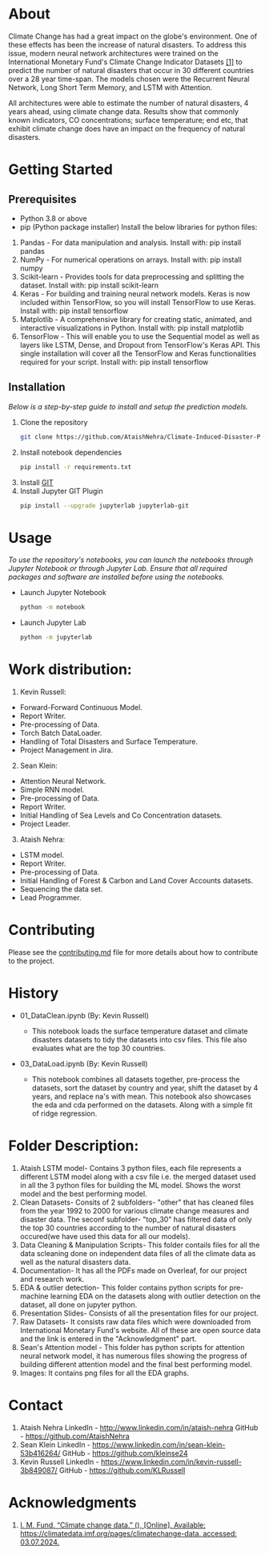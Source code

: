 # About

Climate Change has had a great impact on the globe's environment. One of these effects has been the increase of natural disasters. To address this issue, modern neural network architectures were trained on the International Monetary Fund's Climate Change Indicator Datasets [\[1\]](#Acknowledgments) to predict the number of natural disasters that occur in 30 different countries over a 28 year time-span. The models chosen were the Recurrent Neural Network, Long Short Term Memory, and LSTM with Attention.

All architectures were able to estimate the number of natural disasters, 4 years ahead, using climate change data. Results show that commonly known indicators, CO concentrations; surface temperature; end etc, that exhibit climate change does have an impact on the frequency of natural disasters.

# Getting Started

## Prerequisites
- Python 3.8 or above
- pip (Python package installer)
Install the below libraries for python files:
1. Pandas - For data manipulation and analysis.
Install with: pip install pandas
2. NumPy - For numerical operations on arrays.
Install with: pip install numpy
3. Scikit-learn - Provides tools for data preprocessing and splitting the dataset.
Install with: pip install scikit-learn
4. Keras - For building and training neural network models. Keras is now included within TensorFlow, so you will install TensorFlow to use Keras.
Install with: pip install tensorflow
5. Matplotlib - A comprehensive library for creating static, animated, and interactive visualizations in Python. Install with: pip install matplotlib
6. TensorFlow - This will enable you to use the Sequential model as well as layers like LSTM, Dense, and Dropout from TensorFlow's Keras API. This single installation will cover all the TensorFlow and Keras functionalities required for your script. Install with: pip install tensorflow
## Installation

_Below is a step-by-step guide to install and setup the prediction models._

1. Clone the repository
   ```sh
   git clone https://github.com/AtaishNehra/Climate-Induced-Disaster-Predictor.git
   ```
2. Install notebook dependencies
   ```sh
   pip install -r requirements.txt
   ```
3. Install [GIT](https://git-scm.com/downloads)
4. Install Jupyter GIT Plugin
   ```sh
   pip install --upgrade jupyterlab jupyterlab-git
   ```

# Usage

_To use the repository's notebooks, you can launch the notebooks through Jupyter Notebook or through Jupyter Lab. Ensure that all required packages and software are installed before using the notebooks._

* Launch Jupyter Notebook
   ```sh
   python -m notebook
   ```
* Launch Jupyter Lab
   ```sh
   python -m jupyterlab
   ```

# Work distribution: 
1. Kevin Russell:
- Forward-Forward Continuous Model.
- Report Writer.
- Pre-processing of Data.
- Torch Batch DataLoader.
- Handling of Total Disasters and Surface Temperature.
- Project Management in Jira.
2. Sean Klein:
- Attention Neural Network.
- Simple RNN model.
- Pre-processing of Data.
- Report Writer.
- Initial Handling of Sea Levels and Co Concentration datasets.
- Project Leader.
3. Ataish Nehra:
- LSTM model.
- Report Writer.
- Pre-processing of Data.
- Initial Handling of Forest & Carbon  and Land Cover Accounts datasets.
- Sequencing the data set.
- Lead Programmer.


# Contributing

Please see the [contributing.md](Contributing.md) file for more details about how to contribute to the project.

# History

* 01_DataClean.ipynb (By: Kevin Russell)
	* This notebook loads the surface temperature dataset and climate disasters datasets to tidy the datasets into csv files. This file also evaluates what are the top 30 countries.

* 03_DataLoad.ipynb (By: Kevin Russell)
	* This notebook combines all datasets together, pre-process the datasets, sort the dataset by country and year, shift the dataset by 4 years, and replace na's with mean. This notebook also showcases the eda and cda performed on the datasets. Along with a simple fit of ridge regression.

# Folder Description:
1. Ataish LSTM model- Contains 3 python files, each file represents a different LSTM model along with a csv file i.e. the merged dataset used in all the 3 python files for building the ML model. Shows the worst model and the best performing model.
2. Clean Datasets- Consits of 2 subfolders- "other" that has cleaned files from the year 1992 to 2000 for various climate change measures and disaster data. The seconf subfolder- "top_30" has filtered data of only the top 30 countries according to the number of natural disasters occured(we have used this data for all our models).
3. Data Cleaning & Manipulation Scripts- This folder contails files for all the data scleaning done on independent data files of all the climate data as well as the natural disasters data.
4. Documentation- It has all the PDFs made on Overleaf, for our project and research work.
5. EDA & outlier detection- This folder contains python scripts for pre-machine learning EDA on the datasets along with outlier detection on the dataset, all done on jupyter python.
6. Presentation Slides- Consists of all the presentation files for our project.
7. Raw Datasets- It consists raw data files which were downloaded from International Monetary Fund's website. All of these are open source data and the link is entered in the "Acknowledgment" part.
8. Sean's Attention model - This folder has python scripts for attention neural network model, it has numerous files showing the progress of building different attention model and the final best performing model.
9. Images: It contains png files for all the EDA graphs.
# Contact
1. Ataish Nehra
   LinkedIn - http://www.linkedin.com/in/ataish-nehra
   GitHub - https://github.com/AtaishNehra
2. Sean Klein
   LinkedIn - https://www.linkedin.com/in/sean-klein-53b416264/
   GitHub - https://github.com/kleinse24
3. Kevin Russell
   LinkedIn - https://www.linkedin.com/in/kevin-russell-3b849087/
   GitHub - https://github.com/KLRussell
# Acknowledgments

1. [I. M. Fund. “Climate change data.” (), \[Online\]. Available: https://climatedata.imf.org/pages/climatechange-data. accessed: 03.07.2024.](https://climatedata.imf.org/pages/climatechange-data)
